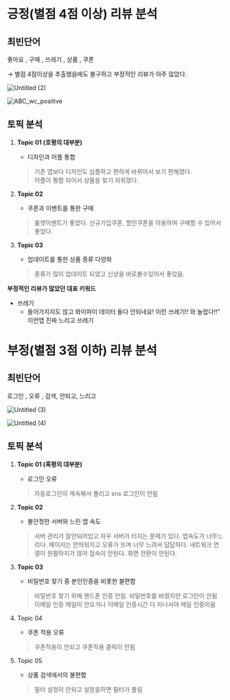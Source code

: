 # 긍정(별점 4점 이상) 리뷰 분석

## 최빈단어

좋아요 , 구매 , 쓰레기 , 상품 , 쿠폰

→ 별점 4점이상을 추출했음에도 불구하고 부정적인 리뷰가 아주 많았다. 


![Untitled (2)](https://user-images.githubusercontent.com/79692017/231321980-6ce2e835-f421-4f6b-a27f-4c40e0cd43cb.png)

![ABC_wc_positive](https://user-images.githubusercontent.com/79692017/231321986-a99b1048-335a-45f5-a320-58e60829eadf.png)


## 토픽 분석

1. **Topic 01 (호평의 대부분)**
    - 디자인과 어플 통합
    
    > 기존 앱보다 디자인도 심플하고 편하게 바뀌어서 보기 편해졌다.  
    어플이 통합 되어서 상품을 찾기 쉬워졌다.
    > 
2. **Topic 02**
    - 쿠폰과 이벤트를 통한 구매
    
    > 룰렛이벤트가 좋았다.  신규가입쿠폰, 할인쿠폰을 이용하여 구매할 수 있어서 좋았다.
    > 
3. **Topic 03** 
    - 업데이트를 통한 상품 종류 다양화
    
    > 종류가 많이 업데이트 되었고 신상을 바로볼수있어서 좋았음.
    > 
    

**부정적인 리뷰가 많았던 대표 키워드**

- 쓰레기
    - 들어가지지도 않고 와이파이 데이터 둘다 안되네요! 이런 쓰레기!! 와 놀랍다!!"
    이런앱 진짜 느리고 쓰레기
    

# 부정(별점 3점 이하) 리뷰 분석

## 최빈단어

로그인 , 오류 , 검색, 안되고, 느리고

![Untitled (3)](https://user-images.githubusercontent.com/79692017/231322004-8ac9b6dc-19ac-42c2-b90b-4f3e4e9c4e74.png)

![Untitled (4)](https://user-images.githubusercontent.com/79692017/231322019-dcd83d97-c92a-42a6-8e72-489a6f3602ed.png)


## 토픽 분석

1. **Topic 01 (혹평의 대부분)**
    - 로그인 오류
    
    > 자동로그인이 계속해서 풀리고 sns 로그인이 안됨
    > 
2. **Topic 02**
    - 불안정한 서버와 느린 앱 속도
    
    > 서버 관리가 잘안되어있고 자꾸 서버가 터지는 문제가 있다.  앱속도가 너무느리다. 
    페이지는 안띄워지고 오류가 뜨며 너무 느려서 답답하다. 네트워크 연결이 원활하지가 않아 접속이 안된다. 화면 전환이 안된다.
    > 
3. **Topic 03** 
    - 비밀번호 찾기 중 본인인증을 비롯한 불편함
    
    > 비밀번호 찾기 위해 핸드폰 인증 안됨. 비밀번호를 바꿨지만 로그인이 안됨
    이메일 인증 메일이 안오거나 이메일 인증시간 다 지나서야 메일 인증이옴
    > 
4. Topic 04
    - 쿠폰 적용 오류
    
    > 쿠폰적용이 안되고 쿠폰적용 클릭이 안됨
    > 
5. Topic 05
    - 상품 검색에서의 불편함
    
    > 필터 설정이 안되고 설정을하면 필터가 풀림
    >
